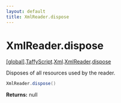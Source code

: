 ```yaml
---
layout: default
title: XmlReader.dispose
---
```


# XmlReader.dispose

[\[global\]]({{site.baseurl}}/docs/).[TaffyScript]({{site.baseurl}}/docs/TaffyScript/).[Xml]({{site.baseurl}}/docs/TaffyScript/Xml/).[XmlReader]({{site.baseurl}}/docs/TaffyScript/Xml/XmlReader/).[dispose]({{site.baseurl}}/docs/TaffyScript/Xml/XmlReader/dispose/)

Disposes of all resources used by the reader.

```cs
XmlReader.dispose()
```

**Returns:** null
